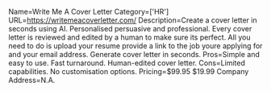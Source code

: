 Name=Write Me A Cover Letter
Category=['HR']
URL=https://writemeacoverletter.com/
Description=Create a cover letter in seconds using AI. Personalised persuasive and professional. Every cover letter is reviewed and edited by a human to make sure its perfect. All you need to do is upload your resume provide a link to the job youre applying for and your email address. Generate cover letter in seconds.
Pros=Simple and easy to use. Fast turnaround. Human-edited cover letter.
Cons=Limited capabilities. No customisation options.
Pricing=$99.95 $19.99
Company Address=N.A.
